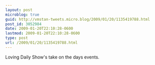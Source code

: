 ```yaml
---
layout: post
microblog: true
guid: http://vmstan-tweets.micro.blog/2009/01/20/1135419788.html
post_id: 3052984
date: 2009-01-20T22:10:28-0600
lastmod: 2009-01-20T22:10:28-0600
type: post
url: /2009/01/20/1135419788.html
---
```

Loving Daily Show's take on the days events.
